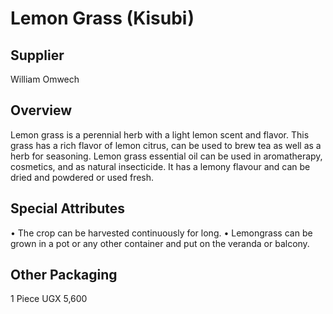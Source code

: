 # Lemon Grass (Kisubi)

## Supplier
William Omwech

## Overview
Lemon grass is a perennial herb with a light lemon scent and flavor.
This grass has a rich flavor of lemon citrus, can be used to brew tea as well as a herb for seasoning. Lemon grass essential oil can be used in aromatherapy, cosmetics, and as natural insecticide. It has a lemony flavour and can be dried and powdered or used fresh.

## Special Attributes
• The crop can be harvested continuously for long.
• Lemongrass can be grown in a pot or any other container and put on the veranda or balcony.

## Other Packaging
1 Piece UGX 5,600

